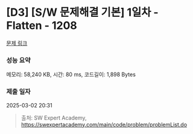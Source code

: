 # [D3] [S/W 문제해결 기본] 1일차 - Flatten - 1208 

[문제 링크](https://swexpertacademy.com/main/code/problem/problemDetail.do?contestProbId=AV139KOaABgCFAYh) 

### 성능 요약

메모리: 58,240 KB, 시간: 80 ms, 코드길이: 1,898 Bytes

### 제출 일자

2025-03-02 20:31



> 출처: SW Expert Academy, https://swexpertacademy.com/main/code/problem/problemList.do